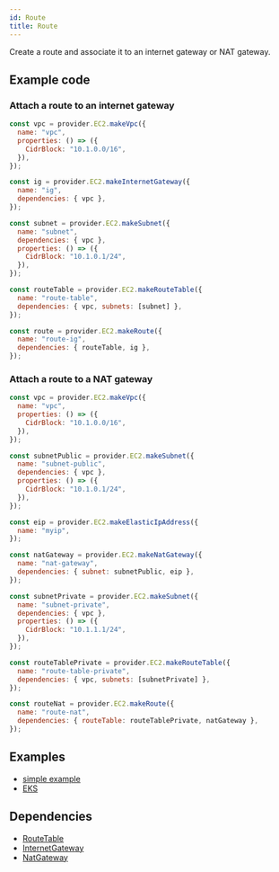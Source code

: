 ```yaml
---
id: Route
title: Route
---
```


Create a route and associate it to an internet gateway or NAT gateway.

## Example code

### Attach a route to an internet gateway

```js
const vpc = provider.EC2.makeVpc({
  name: "vpc",
  properties: () => ({
    CidrBlock: "10.1.0.0/16",
  }),
});

const ig = provider.EC2.makeInternetGateway({
  name: "ig",
  dependencies: { vpc },
});

const subnet = provider.EC2.makeSubnet({
  name: "subnet",
  dependencies: { vpc },
  properties: () => ({
    CidrBlock: "10.1.0.1/24",
  }),
});

const routeTable = provider.EC2.makeRouteTable({
  name: "route-table",
  dependencies: { vpc, subnets: [subnet] },
});

const route = provider.EC2.makeRoute({
  name: "route-ig",
  dependencies: { routeTable, ig },
});
```

### Attach a route to a NAT gateway

```js
const vpc = provider.EC2.makeVpc({
  name: "vpc",
  properties: () => ({
    CidrBlock: "10.1.0.0/16",
  }),
});

const subnetPublic = provider.EC2.makeSubnet({
  name: "subnet-public",
  dependencies: { vpc },
  properties: () => ({
    CidrBlock: "10.1.0.1/24",
  }),
});

const eip = provider.EC2.makeElasticIpAddress({
  name: "myip",
});

const natGateway = provider.EC2.makeNatGateway({
  name: "nat-gateway",
  dependencies: { subnet: subnetPublic, eip },
});

const subnetPrivate = provider.EC2.makeSubnet({
  name: "subnet-private",
  dependencies: { vpc },
  properties: () => ({
    CidrBlock: "10.1.1.1/24",
  }),
});

const routeTablePrivate = provider.EC2.makeRouteTable({
  name: "route-table-private",
  dependencies: { vpc, subnets: [subnetPrivate] },
});

const routeNat = provider.EC2.makeRoute({
  name: "route-nat",
  dependencies: { routeTable: routeTablePrivate, natGateway },
});
```

## Examples

- [simple example](https://github.com/grucloud/grucloud/blob/main/examples/aws/ec2/ec2-vpc/iac.js)
- [EKS](https://github.com/grucloud/grucloud/blob/main/packages/modules/aws/eks/iac.js)

## Dependencies

- [RouteTable](./RouteTable)
- [InternetGateway](./InternetGateway)
- [NatGateway](./NatGateway)
